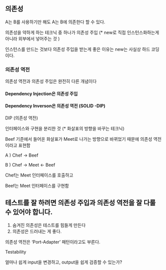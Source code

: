 ## 의존성

A는 B를 사용하기만 해도 A는 B에 의존한다 할 수 있다.

의존성을 약하게 하는 테크닉 중 하나가 의존성 주입 (* new로 직접 인스턴스화하는게 아니라 외부에서 넣어주는 것 )

인스턴스를 만드는 것보다 의존성 주입을 받는게 좋은 이유는 new는 사실상 하드 코딩이다.

### 의존성 역전

의존성 역전과 의존성 주입은 완전히 다른 개념이다

#### Dependency Injection은 의존성 주입

#### Dependency Inverson은 의존성 역전 (SOLID -DIP)

DIP (의존성 역전)

인터페이스와 구현을 분리한 것 (* 화살표의 방향을 바꾸는 테크닉)

Beef 기준에서 들어온 화살표가 Meet로 나가는 방향으로 바뀌었기 때문에 의존성 역전이라고 표현함

A ) Chef → Beef 

B ) Chef → Meet ← Beef 

Chef는 Meet 인터페이스를 호출하고 

Beef는 Meet 인터페이스를 구현함


## 테스트를 잘 하려면 의존성 주입과 의존성 역전을 잘 다룰 수 있어야 합니다.

1. 숨겨진 의존성은 테스트를 힘들게 만든다
2. 의존성은 드러내는 게 좋다.

의존성 역전은 ‘Port-Adapter’ 패턴이라고도 부른다.

Testability

얼마나 쉽게 input을 변경하고, output을 쉽게 검증할 수 있는가?